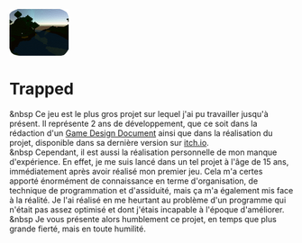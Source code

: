 [![](./Images/Trapped_Logo.png)](https://mcdown.itch.io/trapped)
# Trapped
&nbsp Ce jeu est le plus gros projet sur lequel j'ai pu travailler jusqu'à présent. Il représente 2 ans de développement, que ce soit dans la rédaction d'un [Game Design Document](https://docs.google.com/document/d/1_1KQkmH81AEaGpWc58F0cResZkfwV0hweFI6ZmrWNoI/edit?usp=sharing) ainsi que dans la réalisation du projet, disponible dans sa dernière version sur [itch.io](https://mcdown.itch.io/trapped).<br>
&nbsp Cependant, il est aussi la réalisation personnelle de mon manque d'expérience. En effet, je me suis lancé dans un tel projet à l'âge de 15 ans, immédiatement après avoir réalisé mon premier jeu. Cela m'a certes apporté énormément de connaissance en terme d'organisation, de technique de programmation et d'assiduité, mais ça m'a également mis face à la réalité. Je l'ai réalisé en me heurtant au problème d'un programme qui n'était pas assez optimisé et dont j'étais incapable à l'époque d'améliorer.<br>
&nbsp Je vous présente alors humblement ce projet, en temps que plus grande fierté, mais en toute humilité.
